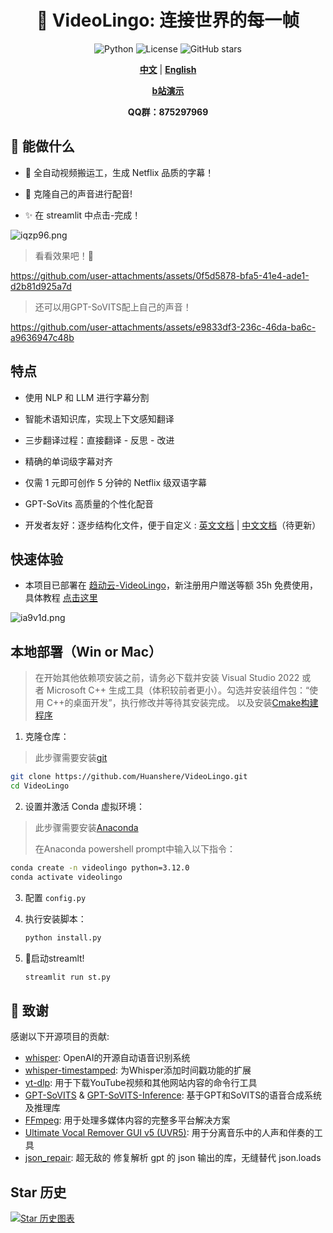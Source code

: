<div align="center">

# 🌉 VideoLingo: 连接世界的每一帧

![Python](https://img.shields.io/badge/python-v3.12-blue.svg)
![License](https://img.shields.io/badge/license-MIT-green.svg)
![GitHub stars](https://img.shields.io/github/stars/Huanshere/VideoLingo.svg)

[**中文**](README.md) | [**English**](README.en.md)

[**b站演示**](https://www.bilibili.com/video/BV1QsYXeGEPP/)

**QQ群：875297969**

</div>

## 🌟 能做什么

- 🍖 全自动视频搬运工，生成 Netflix 品质的字幕！

- 🎤 克隆自己的声音进行配音!

- ✨ 在 streamlit 中点击-完成！

![iqzp96.png](https://files.catbox.moe/iqzp96.png)

> 看看效果吧！💪

https://github.com/user-attachments/assets/0f5d5878-bfa5-41e4-ade1-d2b81d925a7d

> 还可以用GPT-SoVITS配上自己的声音！

https://github.com/user-attachments/assets/e9833df3-236c-46da-ba6c-a9636947c48b

## 特点

- 使用 NLP 和 LLM 进行字幕分割

- 智能术语知识库，实现上下文感知翻译

- 三步翻译过程：直接翻译 - 反思 - 改进

- 精确的单词级字幕对齐

- 仅需 1 元即可创作 5 分钟的 Netflix 级双语字幕

- GPT-SoVits 高质量的个性化配音

- 开发者友好：逐步结构化文件，便于自定义 : [英文文档](./docs/README_guide_en.md) | [中文文档](./docs/README_guide_zh.md)（待更新）

## 快速体验

- 本项目已部署在 [趋动云-VideoLingo](https://open.virtaicloud.com/web/project/detail/480194078119297024)，新注册用户赠送等额 35h 免费使用，具体教程 [点击这里](docs/趋动云使用说明.md)

![ia9v1d.png](https://files.catbox.moe/ia9v1d.png)

## 本地部署（Win or Mac）

> 在开始其他依赖项安装之前，请务必下载并安装 Visual Studio 2022 或者 Microsoft C++ 生成工具（体积较前者更小）。勾选并安装组件包：“使用 C++的桌面开发”，执行修改并等待其安装完成。
> 以及安装[Cmake构建程序](https://github.com/Kitware/CMake/releases/download/v3.30.2/cmake-3.30.2-windows-x86_64.msi)

1. 克隆仓库：
> 此步骤需要安装[git](https://git-scm.com/download/win)

   ```bash
   git clone https://github.com/Huanshere/VideoLingo.git
   cd VideoLingo
   ```

2. 设置并激活 Conda 虚拟环境：

> 此步骤需要安装[Anaconda](https://www.anaconda.com/download/success)
> 
> 在Anaconda powershell prompt中输入以下指令：
   ```bash
   conda create -n videolingo python=3.12.0
   conda activate videolingo
   ```

3. 配置 `config.py`

4. 执行安装脚本：

   ```bash
   python install.py
   ```

5. 🎉启动streamlt!
   ```bash
   streamlit run st.py
   ```

## 🙏 致谢

感谢以下开源项目的贡献:

- [whisper](https://github.com/openai/whisper): OpenAI的开源自动语音识别系统
- [whisper-timestamped](https://github.com/linto-ai/whisper-timestamped): 为Whisper添加时间戳功能的扩展
- [yt-dlp](https://github.com/yt-dlp/yt-dlp): 用于下载YouTube视频和其他网站内容的命令行工具
- [GPT-SoVITS](https://github.com/RVC-Project/GPT-SoVITS) & [GPT-SoVITS-Inference](https://github.com/X-T-E-R/GPT-SoVITS-Inference): 基于GPT和SoVITS的语音合成系统及推理库
- [FFmpeg](https://github.com/FFmpeg/FFmpeg): 用于处理多媒体内容的完整多平台解决方案
- [Ultimate Vocal Remover GUI v5 (UVR5)](https://github.com/Anjok07/ultimatevocalremovergui): 用于分离音乐中的人声和伴奏的工具
- [json_repair](https://github.com/mangiucugna/json_repair): 超无敌的 修复解析 gpt 的 json 输出的库，无缝替代 json.loads

## Star 历史

[![Star 历史图表](https://api.star-history.com/svg?repos=Huanshere/VideoLingo&type=Timeline)](https://star-history.com/#Huanshere/VideoLingo)
